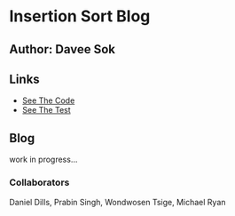 # Insertion Sort Blog

## Author: Davee Sok

## Links

- [See The Code](./insertion_sort.py)
- [See The Test](../tests/test_insertion_sort.py)

## Blog

work in progress...

### Collaborators

Daniel Dills, Prabin Singh, Wondwosen Tsige, Michael Ryan
